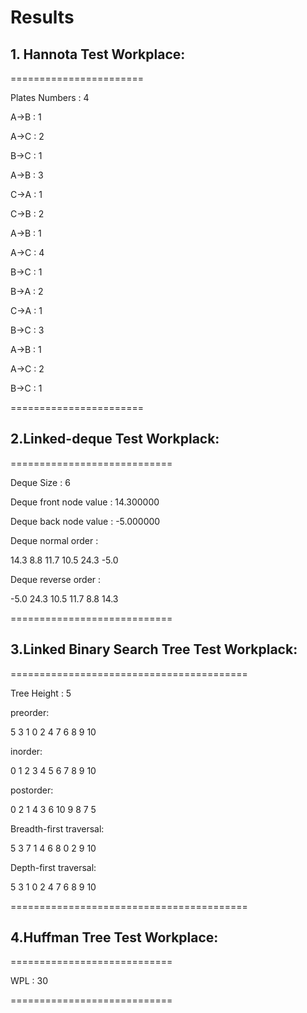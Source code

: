 # Results

## 1. Hannota Test Workplace:
=======================

Plates Numbers : 4  

A->B : 1  

A->C : 2  

B->C : 1  

A->B : 3  

C->A : 1  

C->B : 2  

A->B : 1  

A->C : 4  

B->C : 1  

B->A : 2  

C->A : 1  

B->C : 3  

A->B : 1  

A->C : 2  

B->C : 1  

=======================

## 2.Linked-deque Test Workplack:
============================

Deque Size             : 6  

Deque front node value : 14.300000  

Deque back node value  : -5.000000  

Deque normal order     :  

14.3 8.8 11.7 10.5 24.3 -5.0  

Deque reverse order     :  

-5.0 24.3 10.5 11.7 8.8 14.3  

============================

## 3.Linked Binary Search Tree Test Workplack:
=========================================

Tree Height : 5  

preorder:  

5 3 1 0 2 4 7 6 8 9 10  

inorder:  

0 1 2 3 4 5 6 7 8 9 10  

postorder:  

0 2 1 4 3 6 10 9 8 7 5  

Breadth-first traversal:  

5 3 7 1 4 6 8 0 2 9 10  

Depth-first traversal:  

5 3 1 0 2 4 7 6 8 9 10  

=========================================
## 4.Huffman Tree Test Workplace:
============================    


WPL : 30  

============================
